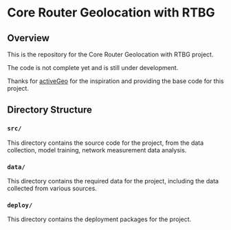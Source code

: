 # Core Router Geolocation with RTBG

## Overview

This is the repository for the Core Router Geolocation with RTBG project.

The code is not complete yet and is still under development.

Thanks for [activeGeo](https://github.com/masterAllen/activeGeo/) for the inspiration and providing the base code for this project.

## Directory Structure

### `src/`

This directory contains the source code for the project, from the data collection, model training, network measurement data analysis.

### `data/`

This directory contains the required data for the project, including the data collected from various sources.

### `deploy/`

This directory contains the deployment packages for the project.
